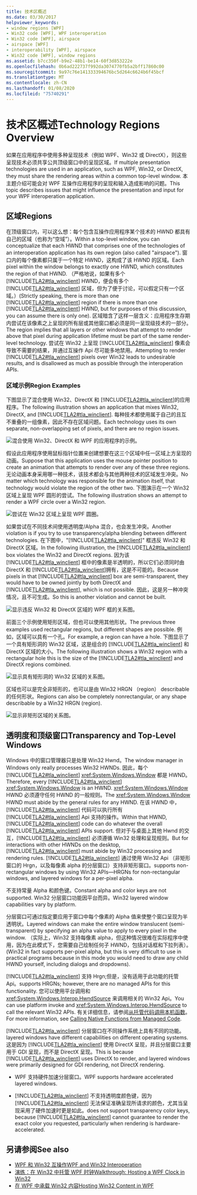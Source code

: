 ```yaml
---
title: 技术区概述
ms.date: 03/30/2017
helpviewer_keywords:
- window regions [WPF]
- Win32 code [WPF], WPF interoperation
- Win32 code [WPF], airspace
- airspace [WPF]
- interoperability [WPF], airspace
- Win32 code [WPF], window regions
ms.assetid: b7cc350f-b9e2-48b1-be14-60f3d853222e
ms.openlocfilehash: 0b6ad222737f992da3074770fb5a2bff17860c00
ms.sourcegitcommit: 9a97c76e141333394676bc5d264c6624b6f45bcf
ms.translationtype: MT
ms.contentlocale: zh-CN
ms.lasthandoff: 01/08/2020
ms.locfileid: "75740291"
---
```

# <a name="technology-regions-overview"></a><span data-ttu-id="9e771-102">技术区概述</span><span class="sxs-lookup"><span data-stu-id="9e771-102">Technology Regions Overview</span></span>
<span data-ttu-id="9e771-103">如果在应用程序中使用多种呈现技术（例如 WPF、Win32 或 DirectX），则这些呈现技术必须共享公共顶级窗口中的呈现区域。</span><span class="sxs-lookup"><span data-stu-id="9e771-103">If multiple presentation technologies are used in an application, such as WPF, Win32, or DirectX, they must share the rendering areas within a common top-level window.</span></span> <span data-ttu-id="9e771-104">本主题介绍可能会对 WPF 互操作应用程序的呈现和输入造成影响的问题。</span><span class="sxs-lookup"><span data-stu-id="9e771-104">This topic describes issues that might influence the presentation and input for your WPF interoperation application.</span></span>  
  
## <a name="regions"></a><span data-ttu-id="9e771-105">区域</span><span class="sxs-lookup"><span data-stu-id="9e771-105">Regions</span></span>  
 <span data-ttu-id="9e771-106">在顶级窗口内，可以这么想：每个包含互操作应用程序某个技术的 HWND 都具有自己的区域（也称为“空域”）。</span><span class="sxs-lookup"><span data-stu-id="9e771-106">Within a top-level window, you can conceptualize that each HWND that comprises one of the technologies of an interoperation application has its own region (also called "airspace").</span></span> <span data-ttu-id="9e771-107">窗口内的每个像素都只属于一个特定 HWND，这构成了该 HWND 的区域。</span><span class="sxs-lookup"><span data-stu-id="9e771-107">Each pixel within the window belongs to exactly one HWND, which constitutes the region of that HWND.</span></span> <span data-ttu-id="9e771-108">（严格地说，如果有多个 [!INCLUDE[TLA2#tla_winclient](../../../../includes/tla2sharptla-winclient-md.md)] HWND，便会有多个 [!INCLUDE[TLA2#tla_winclient](../../../../includes/tla2sharptla-winclient-md.md)] 区域，但为了便于讨论，可以假定只有一个区域。）</span><span class="sxs-lookup"><span data-stu-id="9e771-108">(Strictly speaking, there is more than one [!INCLUDE[TLA2#tla_winclient](../../../../includes/tla2sharptla-winclient-md.md)] region if there is more than one [!INCLUDE[TLA2#tla_winclient](../../../../includes/tla2sharptla-winclient-md.md)] HWND, but for purposes of this discussion, you can assume there is only one).</span></span> <span data-ttu-id="9e771-109">区域暗含了这样一层含义：应用程序生存期内尝试在该像素之上呈现的所有层或其他窗口都必须是同一呈现级技术的一部分。</span><span class="sxs-lookup"><span data-stu-id="9e771-109">The region implies that all layers or other windows that attempt to render above that pixel during application lifetime must be part of the same render-level technology.</span></span> <span data-ttu-id="9e771-110">尝试在 Win32 上呈现 [!INCLUDE[TLA2#tla_winclient](../../../../includes/tla2sharptla-winclient-md.md)] 像素会导致不需要的结果，并通过互操作 Api 尽可能多地禁用。</span><span class="sxs-lookup"><span data-stu-id="9e771-110">Attempting to render [!INCLUDE[TLA2#tla_winclient](../../../../includes/tla2sharptla-winclient-md.md)] pixels over Win32 leads to undesirable results, and is disallowed as much as possible through the interoperation APIs.</span></span>  
  
### <a name="region-examples"></a><span data-ttu-id="9e771-111">区域示例</span><span class="sxs-lookup"><span data-stu-id="9e771-111">Region Examples</span></span>  
 <span data-ttu-id="9e771-112">下图显示了混合使用 Win32、DirectX 和 [!INCLUDE[TLA2#tla_winclient](../../../../includes/tla2sharptla-winclient-md.md)]的应用程序。</span><span class="sxs-lookup"><span data-stu-id="9e771-112">The following illustration shows an application that mixes Win32, DirectX, and [!INCLUDE[TLA2#tla_winclient](../../../../includes/tla2sharptla-winclient-md.md)].</span></span> <span data-ttu-id="9e771-113">每种技术都使用属于自己的且互不重叠的一组像素，因此不存在区域问题。</span><span class="sxs-lookup"><span data-stu-id="9e771-113">Each technology uses its own separate, non-overlapping set of pixels, and there are no region issues.</span></span>  
  
 ![混合使用 Win32、DirectX 和 WPF 的应用程序的示例。](./media/technology-regions-overview/win32-directx-windows-presentation-foundation-application.png)  
  
 <span data-ttu-id="9e771-115">假设此应用程序使用鼠标指针位置来创建想要在这三个区域中任一区域上方呈现的动画。</span><span class="sxs-lookup"><span data-stu-id="9e771-115">Suppose that this application uses the mouse pointer position to create an animation that attempts to render over any of these three regions.</span></span> <span data-ttu-id="9e771-116">无论动画本身采用哪一种技术，该技术都会与其他两种技术的区域发生冲突。</span><span class="sxs-lookup"><span data-stu-id="9e771-116">No matter which technology was responsible for the animation itself, that technology would violate the region of the other two.</span></span> <span data-ttu-id="9e771-117">下图演示在一个 Win32 区域上呈现 WPF 圆形的尝试。</span><span class="sxs-lookup"><span data-stu-id="9e771-117">The following illustration shows an attempt to render a WPF circle over a Win32 region.</span></span>  
  
 ![尝试在 Win32 区域上呈现 WPF 圆圈。](./media/technology-regions-overview/render-windows-presentation-foundation-circle-over-win32-region.png)  
  
 <span data-ttu-id="9e771-119">如果尝试在不同技术间使用透明度/Alpha 混合，也会发生冲突。</span><span class="sxs-lookup"><span data-stu-id="9e771-119">Another violation is if you try to use transparency/alpha blending between different technologies.</span></span>  <span data-ttu-id="9e771-120">在下图中，"[!INCLUDE[TLA2#tla_winclient](../../../../includes/tla2sharptla-winclient-md.md)]" 框违反 Win32 和 DirectX 区域。</span><span class="sxs-lookup"><span data-stu-id="9e771-120">In the following illustration, the [!INCLUDE[TLA2#tla_winclient](../../../../includes/tla2sharptla-winclient-md.md)] box violates the Win32 and DirectX regions.</span></span> <span data-ttu-id="9e771-121">因为该 [!INCLUDE[TLA2#tla_winclient](../../../../includes/tla2sharptla-winclient-md.md)] 框中的像素是半透明的，所以它们必须同时由 DirectX 和 [!INCLUDE[TLA2#tla_winclient](../../../../includes/tla2sharptla-winclient-md.md)]拥有，这是不可能的。</span><span class="sxs-lookup"><span data-stu-id="9e771-121">Because pixels in that [!INCLUDE[TLA2#tla_winclient](../../../../includes/tla2sharptla-winclient-md.md)] box are semi-transparent, they would have to be owned jointly by both DirectX and [!INCLUDE[TLA2#tla_winclient](../../../../includes/tla2sharptla-winclient-md.md)], which is not possible.</span></span>  <span data-ttu-id="9e771-122">因此，这是另一种冲突情况，且不可生成。</span><span class="sxs-lookup"><span data-stu-id="9e771-122">So this is another violation and cannot be built.</span></span>  
  
 ![显示违反 Win32 和 DirectX 区域的 WPF 框的关系图。](./media/technology-regions-overview/windows-foundation-presentation-box-violate-win32-directx-region.png)  
  
 <span data-ttu-id="9e771-124">前面三个示例使用矩形区域，但也可以使用其他形状。</span><span class="sxs-lookup"><span data-stu-id="9e771-124">The previous three examples used rectangular regions, but different shapes are possible.</span></span>  <span data-ttu-id="9e771-125">例如，区域可以具有一个孔。</span><span class="sxs-lookup"><span data-stu-id="9e771-125">For example, a region can have a hole.</span></span> <span data-ttu-id="9e771-126">下图显示了一个具有矩形洞的 Win32 区域，这是组合的 [!INCLUDE[TLA2#tla_winclient](../../../../includes/tla2sharptla-winclient-md.md)] 和 DirectX 区域的大小。</span><span class="sxs-lookup"><span data-stu-id="9e771-126">The following illustration shows a Win32 region with a rectangular hole this is the size of the [!INCLUDE[TLA2#tla_winclient](../../../../includes/tla2sharptla-winclient-md.md)] and DirectX regions combined.</span></span>  
  
 ![显示具有矩形洞的 Win32 区域的关系图。](./media/technology-regions-overview/win32-region-rectangular-hole.png)  
  
 <span data-ttu-id="9e771-128">区域也可以是完全非矩形的，也可以是由 Win32 HRGN （region） describable 的任何形状。</span><span class="sxs-lookup"><span data-stu-id="9e771-128">Regions can also be completely nonrectangular, or any shape describable by a Win32 HRGN (region).</span></span>  
  
 ![显示非矩形区域的关系图。](./media/technology-regions-overview/nonrectangular-win32-region.png)  
  
## <a name="transparency-and-top-level-windows"></a><span data-ttu-id="9e771-130">透明度和顶级窗口</span><span class="sxs-lookup"><span data-stu-id="9e771-130">Transparency and Top-Level Windows</span></span>  
 <span data-ttu-id="9e771-131">Windows 中的窗口管理器只是处理 Win32 Hwnd。</span><span class="sxs-lookup"><span data-stu-id="9e771-131">The window manager in Windows only really processes Win32 HWNDs.</span></span> <span data-ttu-id="9e771-132">因此，每个 [!INCLUDE[TLA2#tla_winclient](../../../../includes/tla2sharptla-winclient-md.md)] <xref:System.Windows.Window> 都是 HWND。</span><span class="sxs-lookup"><span data-stu-id="9e771-132">Therefore, every [!INCLUDE[TLA2#tla_winclient](../../../../includes/tla2sharptla-winclient-md.md)] <xref:System.Windows.Window> is an HWND.</span></span> <span data-ttu-id="9e771-133"><xref:System.Windows.Window> HWND 必须遵守任何 HWND 的一般规则。</span><span class="sxs-lookup"><span data-stu-id="9e771-133">The <xref:System.Windows.Window> HWND must abide by the general rules for any HWND.</span></span> <span data-ttu-id="9e771-134">在该 HWND 中，[!INCLUDE[TLA2#tla_winclient](../../../../includes/tla2sharptla-winclient-md.md)] 代码可以执行所有 [!INCLUDE[TLA2#tla_winclient](../../../../includes/tla2sharptla-winclient-md.md)] Api 支持的操作。</span><span class="sxs-lookup"><span data-stu-id="9e771-134">Within that HWND, [!INCLUDE[TLA2#tla_winclient](../../../../includes/tla2sharptla-winclient-md.md)] code can do whatever the overall [!INCLUDE[TLA2#tla_winclient](../../../../includes/tla2sharptla-winclient-md.md)] APIs support.</span></span> <span data-ttu-id="9e771-135">但对于与桌面上其他 Hwnd 的交互，[!INCLUDE[TLA2#tla_winclient](../../../../includes/tla2sharptla-winclient-md.md)] 必须遵循 Win32 处理和呈现规则。</span><span class="sxs-lookup"><span data-stu-id="9e771-135">But for interactions with other HWNDs on the desktop, [!INCLUDE[TLA2#tla_winclient](../../../../includes/tla2sharptla-winclient-md.md)] must abide by Win32 processing and rendering rules.</span></span>  [!INCLUDE[TLA2#tla_winclient](../../../../includes/tla2sharptla-winclient-md.md)] <span data-ttu-id="9e771-136">通过使用 Win32 Api （非矩形窗口的 Hrgn，以及每像素 alpha 的分层窗口）支持非矩形窗口。</span><span class="sxs-lookup"><span data-stu-id="9e771-136">supports non-rectangular windows by using Win32 APIs—HRGNs for non-rectangular windows, and layered windows for a per-pixel alpha.</span></span>  
  
 <span data-ttu-id="9e771-137">不支持常量 Alpha 和颜色键。</span><span class="sxs-lookup"><span data-stu-id="9e771-137">Constant alpha and color keys are not supported.</span></span>  <span data-ttu-id="9e771-138">Win32 分层窗口功能因平台而异。</span><span class="sxs-lookup"><span data-stu-id="9e771-138">Win32 layered window capabilities vary by platform.</span></span>  
  
 <span data-ttu-id="9e771-139">分层窗口可通过指定要应用于窗口中每个像素的 Alpha 值来使整个窗口呈现为半透明状。</span><span class="sxs-lookup"><span data-stu-id="9e771-139">Layered windows can make the entire window translucent (semi-transparent) by specifying an alpha value to apply to every pixel in the window.</span></span>  <span data-ttu-id="9e771-140">（实际上，Win32 支持每像素 alpha，但这种情况很难在实际程序中使用，因为在此模式下，您需要自己绘制任何子 HWND，包括对话框和下拉列表）。</span><span class="sxs-lookup"><span data-stu-id="9e771-140">(Win32 in fact supports per-pixel alpha, but this is very difficult to use in practical programs because in this mode you would need to draw any child HWND yourself, including dialogs and dropdowns).</span></span>  
  
 [!INCLUDE[TLA2#tla_winclient](../../../../includes/tla2sharptla-winclient-md.md)] <span data-ttu-id="9e771-141">支持 Hrgn;但是，没有适用于此功能的托管 Api。</span><span class="sxs-lookup"><span data-stu-id="9e771-141">supports HRGNs; however, there are no managed APIs for this functionality.</span></span> <span data-ttu-id="9e771-142">您可以使用平台调用和 <xref:System.Windows.Interop.HwndSource> 来调用相关的 Win32 Api。</span><span class="sxs-lookup"><span data-stu-id="9e771-142">You can use platform invoke and <xref:System.Windows.Interop.HwndSource> to call the relevant Win32 APIs.</span></span> <span data-ttu-id="9e771-143">有关详细信息，请参阅[从托管代码调用本机函数](/cpp/dotnet/calling-native-functions-from-managed-code)。</span><span class="sxs-lookup"><span data-stu-id="9e771-143">For more information, see [Calling Native Functions from Managed Code](/cpp/dotnet/calling-native-functions-from-managed-code).</span></span>  
  
 [!INCLUDE[TLA2#tla_winclient](../../../../includes/tla2sharptla-winclient-md.md)] <span data-ttu-id="9e771-144">分层窗口在不同操作系统上具有不同的功能。</span><span class="sxs-lookup"><span data-stu-id="9e771-144">layered windows have different capabilities on different operating systems.</span></span> <span data-ttu-id="9e771-145">这是因为 [!INCLUDE[TLA2#tla_winclient](../../../../includes/tla2sharptla-winclient-md.md)] 使用 DirectX 呈现，并且分层窗口主要用于 GDI 呈现，而不是 DirectX 呈现。</span><span class="sxs-lookup"><span data-stu-id="9e771-145">This is because [!INCLUDE[TLA2#tla_winclient](../../../../includes/tla2sharptla-winclient-md.md)] uses DirectX to render, and layered windows were primarily designed for GDI rendering, not DirectX rendering.</span></span>  
  
- <span data-ttu-id="9e771-146">WPF 支持硬件加速分层窗口。</span><span class="sxs-lookup"><span data-stu-id="9e771-146">WPF supports hardware accelerated layered windows.</span></span>  
  
- [!INCLUDE[TLA2#tla_winclient](../../../../includes/tla2sharptla-winclient-md.md)] <span data-ttu-id="9e771-147">不支持透明度颜色键，因为 [!INCLUDE[TLA2#tla_winclient](../../../../includes/tla2sharptla-winclient-md.md)] 无法保证准确呈现所请求的颜色，尤其当呈现采用了硬件加速时更是如此。</span><span class="sxs-lookup"><span data-stu-id="9e771-147">does not support transparency color keys, because [!INCLUDE[TLA2#tla_winclient](../../../../includes/tla2sharptla-winclient-md.md)] cannot guarantee to render the exact color you requested, particularly when rendering is hardware-accelerated.</span></span>  
  
## <a name="see-also"></a><span data-ttu-id="9e771-148">另请参阅</span><span class="sxs-lookup"><span data-stu-id="9e771-148">See also</span></span>

- [<span data-ttu-id="9e771-149">WPF 和 Win32 互操作</span><span class="sxs-lookup"><span data-stu-id="9e771-149">WPF and Win32 Interoperation</span></span>](wpf-and-win32-interoperation.md)
- [<span data-ttu-id="9e771-150">演练：在 Win32 中托管 WPF 时钟</span><span class="sxs-lookup"><span data-stu-id="9e771-150">Walkthrough: Hosting a WPF Clock in Win32</span></span>](walkthrough-hosting-a-wpf-clock-in-win32.md)
- [<span data-ttu-id="9e771-151">在 WPF 中承载 Win32 内容</span><span class="sxs-lookup"><span data-stu-id="9e771-151">Hosting Win32 Content in WPF</span></span>](hosting-win32-content-in-wpf.md)
